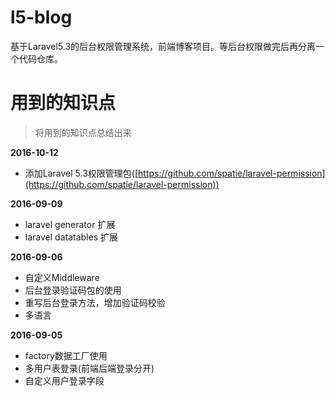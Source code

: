 # l5-blog

基于Laravel5.3的后台权限管理系统，前端博客项目。等后台权限做完后再分离一个代码仓库。

# 用到的知识点

> 将用到的知识点总结出来

**2016-10-12**
* 添加Laravel 5.3权限管理包([https://github.com/spatie/laravel-permission](https://github.com/spatie/laravel-permission))

**2016-09-09**
* laravel generator 扩展
* laravel datatables 扩展


**2016-09-06**

* 自定义Middleware
* 后台登录验证码包的使用
* 重写后台登录方法，增加验证码校验
* 多语言


**2016-09-05**

* factory数据工厂使用
* 多用户表登录(前端后端登录分开)
* 自定义用户登录字段
